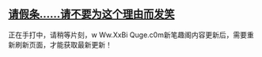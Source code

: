 ## [请假条……请不要为这个理由而发笑](https://www.xxbiquge.com/11_11207/9175636.html)
正在手打中，请稍等片刻，w Ww.XxBi Quge.c0m新笔趣阁内容更新后，需要重新刷新页面，才能获取最新更新！
